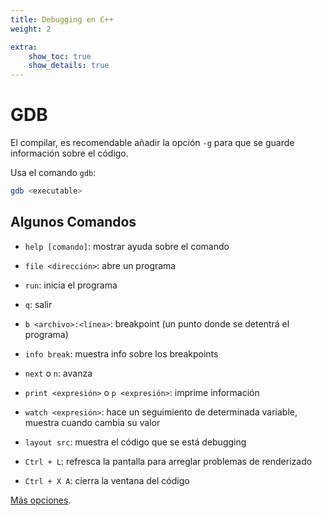 ```yaml
---
title: Debugging en C++
weight: 2

extra:
    show_toc: true
    show_details: true
---
```


# GDB
El compilar, es recomendable añadir la opción `-g` para que se guarde
información sobre el código.

Usa el comando `gdb`:

```sh
gdb <executable>
```

## Algunos Comandos
+ `help [comando]`: mostrar ayuda sobre el comando
+ `file <dirección>`: abre un programa
+ `run`: inicia el programa
+ `q`: salir

+ `b <archivo>:<línea>`: breakpoint (un punto donde se detentrá el programa)
+ `info break`: muestra info sobre los breakpoints
+ `next` o `n`: avanza
+ `print <expresión>` o `p <expresión>`: imprime información
+ `watch <expresión>`: hace un seguimiento de determinada variable, muestra
  cuando cambia su valor

+ `layout src`: muestra el código que se está debugging
+ `Ctrl + L`: refresca la pantalla para arreglar problemas de renderizado
+ `Ctrl + X A`: cierra la ventana del código

[Más opciones](http://www.yolinux.com/TUTORIALS/GDB-Commands.html).
